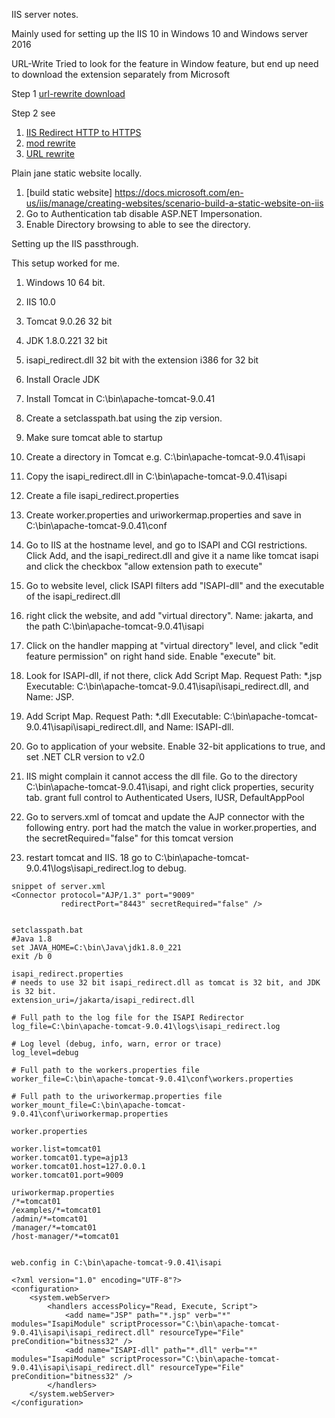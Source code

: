 IIS server notes.

Mainly used for setting up the IIS 10 in Windows 10 and Windows server 2016

URL-Write
Tried to look for the feature in Window feature, but end up need to download the extension separately from Microsoft

Step 1
[url-rewrite download](https://www.iis.net/downloads/microsoft/url-rewrite)

Step 2 see
1. [IIS Redirect HTTP to HTTPS](https://www.namecheap.com/support/knowledgebase/article.aspx/9953/38/iis-redirect-http-to-https/) 
2. [mod rewrite](https://hostadvice.com/how-to/how-to-enable-mod_rewrite-on-iis/)
3. [URL rewrite](https://www.cyotek.com/blog/installing-the-url-rewrite-module-into-internet-information-services)



Plain jane static website locally.
1. [build static website] https://docs.microsoft.com/en-us/iis/manage/creating-websites/scenario-build-a-static-website-on-iis
2. Go to Authentication tab disable ASP.NET Impersonation.
3. Enable Directory browsing to able to see the directory.


Setting up the IIS passthrough.

This setup worked for me.

1. Windows 10 64 bit.
2. IIS 10.0 
3. Tomcat 9.0.26 32 bit 
4. JDK 1.8.0.221 32 bit
5. isapi_redirect.dll 32 bit with the extension i386 for 32 bit

1. Install Oracle JDK
2. Install Tomcat in C:\bin\apache-tomcat-9.0.41
3. Create a setclasspath.bat using the zip version.
4. Make sure tomcat able to startup 
5. Create a directory in Tomcat e.g. C:\bin\apache-tomcat-9.0.41\isapi
6. Copy the isapi_redirect.dll in C:\bin\apache-tomcat-9.0.41\isapi
7. Create a file isapi_redirect.properties
8. Create worker.properties and uriworkermap.properties and save in C:\bin\apache-tomcat-9.0.41\conf
9. Go to IIS at the hostname level, and go to ISAPI and CGI restrictions. Click Add, and the isapi_redirect.dll and give it a name like tomcat isapi and click the checkbox "allow extension path to execute"
10. Go to website level, click ISAPI filters add "ISAPI-dll" and the executable of the isapi_redirect.dll
11. right click the website, and add "virtual directory".  Name: jakarta, and the path C:\bin\apache-tomcat-9.0.41\isapi
12. Click on the handler mapping at "virtual directory" level, and click "edit feature permission" on right hand side. Enable "execute" bit.
13. Look for ISAPI-dll, if not there, click Add Script Map. Request Path: *.jsp Executable: C:\bin\apache-tomcat-9.0.41\isapi\isapi_redirect.dll, and Name: JSP.
14. Add Script Map. Request Path: *.dll Executable: C:\bin\apache-tomcat-9.0.41\isapi\isapi_redirect.dll, and Name: ISAPI-dll.
14. Go to application of your website. Enable 32-bit applications to true, and set .NET CLR version to v2.0
15. IIS might complain it cannot access the dll file. Go to the directory C:\bin\apache-tomcat-9.0.41\isapi, and right click properties, security tab. grant full control to Authenticated Users, IUSR, DefaultAppPool
16. Go to servers.xml of tomcat and update the AJP connector with the following entry.  port had the match the value in worker.properties, and the  secretRequired="false" for this tomcat version
17. restart tomcat and IIS.
18 go to C:\bin\apache-tomcat-9.0.41\logs\isapi_redirect.log to debug.

    
```    
snippet of server.xml
<Connector protocol="AJP/1.3" port="9009"
           redirectPort="8443" secretRequired="false" />


setclasspath.bat
#Java 1.8
set JAVA_HOME=C:\bin\Java\jdk1.8.0_221
exit /b 0

isapi_redirect.properties
# needs to use 32 bit isapi_redirect.dll as tomcat is 32 bit, and JDK is 32 bit.
extension_uri=/jakarta/isapi_redirect.dll

# Full path to the log file for the ISAPI Redirector
log_file=C:\bin\apache-tomcat-9.0.41\logs\isapi_redirect.log

# Log level (debug, info, warn, error or trace)
log_level=debug

# Full path to the workers.properties file
worker_file=C:\bin\apache-tomcat-9.0.41\conf\workers.properties

# Full path to the uriworkermap.properties file
worker_mount_file=C:\bin\apache-tomcat-9.0.41\conf\uriworkermap.properties

worker.properties

worker.list=tomcat01
worker.tomcat01.type=ajp13
worker.tomcat01.host=127.0.0.1
worker.tomcat01.port=9009

uriworkermap.properties
/*=tomcat01
/examples/*=tomcat01
/admin/*=tomcat01
/manager/*=tomcat01
/host-manager/*=tomcat01


web.config in C:\bin\apache-tomcat-9.0.41\isapi

<?xml version="1.0" encoding="UTF-8"?>
<configuration>
    <system.webServer>
        <handlers accessPolicy="Read, Execute, Script">
            <add name="JSP" path="*.jsp" verb="*" modules="IsapiModule" scriptProcessor="C:\bin\apache-tomcat-9.0.41\isapi\isapi_redirect.dll" resourceType="File" preCondition="bitness32" />
            <add name="ISAPI-dll" path="*.dll" verb="*" modules="IsapiModule" scriptProcessor="C:\bin\apache-tomcat-9.0.41\isapi\isapi_redirect.dll" resourceType="File" preCondition="bitness32" />
        </handlers>
    </system.webServer>
</configuration>
```
